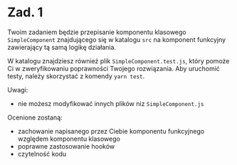 # Zad. 1

Twoim zadaniem będzie przepisanie komponentu klasowego `SimpleComponent` znajdującego się w katalogu `src` na komponent funkcyjny zawierający tą samą logikę działania. 

W katalogu znajdziesz również plik `SimpleComponent.test.js`, który pomoże Ci w zweryfikowaniu poprawności Twojego rozwiązania. Aby uruchomić testy, należy skorzystać z komendy `yarn test`.

Uwagi:
- nie możesz modyfikować innych plików niz `SimpleComponent.js`

Ocenione zostaną:
- zachowanie napisanego przez Ciebie komponentu funkcyjnego względem komponentu klasowego
- poprawne zastosowanie hooków
- czytelność kodu

